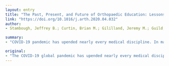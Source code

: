 ```yaml
---
layout: entry
title: "The Past, Present, and Future of Orthopaedic Education: Lessons Learned from the COVID-19 Pandemic"
link: "https://doi.org/10.1016/j.arth.2020.04.032"
author:
- Stambough, Jeffrey B.; Curtin, Brian M.; Gililland, Jeremy M.; Guild, George N.; Kain, Michael S.; Karas, Vasili; Keeney, James A.; Plancher, Kevin D.; Moskal, Joseph T.

summary:
- "COVID-19 pandemic has upended nearly every medical discipline. In many areas of the country, elective orthopaedic surgery has completely stopped to ensure resources are available for the critically ill and to minimize the spread of disease. The majority of national and international conferences, training programs, and workshops have been postponed or canceled. We are now critically evaluating delivery of education to our colleagues as well as residents and fellows."

original:
- "The COVID-19 global pandemic has upended nearly every medical discipline, dramatically impacted patient care, and has had far-reaching effects on surgeon education. In many areas of the country, elective orthopaedic surgery has completely stopped to ensure that resources are available for the critically ill and to minimize the spread of disease. COVID-19 is forcing many around the world to reevaluate existing processes and organizations and adapt to carry out business, of which medicine and education are not immune. The majority of national and international orthopaedic conferences, training programs, and workshops have been postponed or canceled, and we are now critically evaluating the delivery of education to our colleagues as well as residents and fellows. This manuscript describes the evolution of orthopaedic education and significant paradigm shifts necessary to continue to teach ourselves and the future leaders of our noble profession."
---
```


